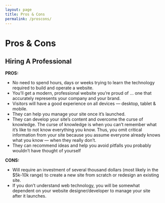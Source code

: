 ```yaml
---
layout: page
title: Pros & Cons
permalink: /proscons/
---
```


# Pros & Cons 
## Hiring A Professional

**PROS:**

- No need to spend hours, days or weeks trying to learn the technology required to build and operate a website.
- You’ll get a modern, professional website you’re proud of … one that accurately represents your company and your brand.
- Visitors will have a good experience on all devices — desktop, tablet & mobile.
- They can help you manage your site once it’s launched.
- They can develop your site’s content and overcome the curse of knowledge. The curse of knowledge is when you can’t remember what it’s like to not know everything you know. Thus, you omit critical information from your site because you assume everyone already knows what you know — when they really don’t.
- They can recommend ideas and help you avoid pitfalls you probably wouldn’t have thought of yourself

**CONS:**

- Will require an investment of several thousand dollars (most likely in the $5k-10k range) to create a new site from scratch or redesign an existing site.
- If you don’t understand web technology, you will be somewhat dependent on your website designer/developer to manage your site after it launches.